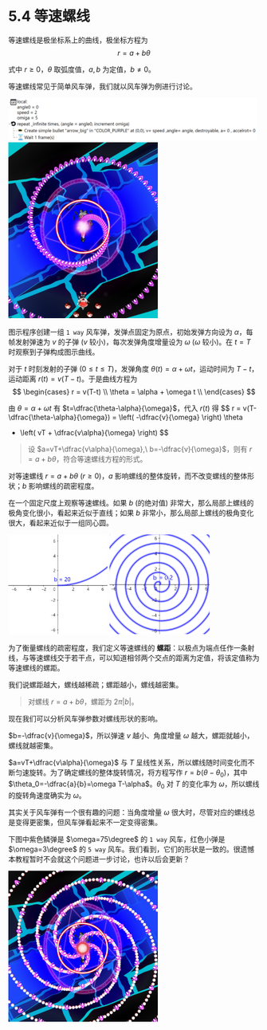 # 5.4 等速螺线

等速螺线是极坐标系上的曲线，极坐标方程为
$$ r = a + b\theta $$

式中 $r\ge0$，$\theta$ 取弧度值，$a,b$ 为定值，$b\neq0$。

等速螺线常见于简单风车弹，我们就以风车弹为例进行讨论。

<img src="assert/image-6.png" width="500px" />

<img src="assert/image-5.png" width="300px" />

图示程序创建一组 `1 way` 风车弹，发弹点固定为原点，初始发弹方向设为 $\alpha$，每帧发射弹速为 $v$ 的子弹 ($v$ 较小)，每次发弹角度增量设为 $\omega$ ($\omega$ 较小)。在 $t=T$ 时观察到子弹构成图示曲线。

对于 $t$ 时刻发射的子弹 ($0\le t\le T$)，发弹角度 $\theta(t)=\alpha+\omega t$，运动时间为 $T-t$，运动距离 $r(t)=v(T-t)$。于是曲线方程为
$$
\begin{cases}
    r = v(T-t) \\
    \theta = \alpha + \omega t \\
\end{cases}
$$

由 $\theta=\alpha+\omega t$ 有 $t=\dfrac{\theta-\alpha}{\omega}$，代入 $r(t)$ 得
$$
r = v(T-\dfrac{\theta-\alpha}{\omega})
= \left( -\dfrac{v}{\omega} \right) \theta
+ \left( vT + \dfrac{v\alpha}{\omega} \right)
$$

> 设 $a=vT+\dfrac{v\alpha}{\omega},\ b=-\dfrac{v}{\omega}$，则有 $r=a+b\theta$，符合等速螺线方程的形式。

对等速螺线 $r=a+b\theta\ (r\ge0)$，$a$ 影响螺线的整体旋转，而不改变螺线的整体形状；$b$ 影响螺线的疏密程度。

在一个固定尺度上观察等速螺线。如果 $b$ (的绝对值) 非常大，那么局部上螺线的极角变化很小，看起来近似于直线；如果 $b$ 非常小，那么局部上螺线的极角变化很大，看起来近似于一组同心圆。

<img src="assert/image-9.png" height="200px" />
<img src="assert/image-7.png" height="200px" />

为了衡量螺线的疏密程度，我们定义等速螺线的 **螺距**：以极点为端点任作一条射线，与等速螺线交于若干点，可以知道相邻两个交点的距离为定值，将该定值称为等速螺线的螺距。

我们说螺距越大，螺线越稀疏；螺距越小，螺线越密集。

> 对螺线 $r=a+b\theta$，螺距为 $2\pi |b|$。

现在我们可以分析风车弹参数对螺线形状的影响。

$b=-\dfrac{v}{\omega}$，所以弹速 $v$ 越小、角度增量 $\omega$ 越大，螺距就越小，螺线就越密集。

$a=vT+\dfrac{v\alpha}{\omega}$ 与 $T$ 呈线性关系，所以螺线随时间变化而不断匀速旋转。为了确定螺线的整体旋转情况，将方程写作 $r=b(\theta-\theta_0)$，其中 $\theta_0=-\dfrac{a}{b}=\omega T-\alpha$。$\theta_0$ 对 $T$ 的变化率为 $\omega$，所以螺线的旋转角速度确实为 $\omega$。

其实关于风车弹有一个很有趣的问题：当角度增量 $\omega$ 很大时，尽管对应的螺线总是变得更密集，但风车弹看起来不一定变得密集。

下图中紫色鳞弹是 $\omega=75\degree$ 的 `1 way` 风车，红色小弹是 $\omega=3\degree$ 的 `5 way` 风车。我们看到，它们的形状是一致的。很遗憾本教程暂时不会就这个问题进一步讨论，也许以后会更新？

<img src="assert/image-8.png" width="300px" />
